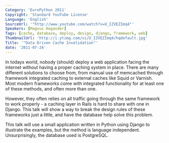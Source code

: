 ```yaml
---
Category: 'EuroPython 2011'
Copyright: 'Standard YouTube License'
Language: 'English'
SourceUrl: '"http://www.youtube.com/watch?v=U_IZVEZImq4"'
Speakers: [Magnus Hagander]
Tags: [cache, database, deploy, design, django, framework, web]
ThumbnailUrl: 'http://i.ytimg.com/vi/U_IZVEZImq4/hqdefault.jpg'
Title: '"Data Driven Cache Invalidation"'
date: '2011-07-24'
---
```

In todays world, nobody (should) deploy a web application facing the internet
without having a proper caching system in place. There are many different
solutions to choose from, from manual use of memcached through framework
integrated caching to external caches like Squid or Varnish. Most modern
frameworks come with integrated functionality for at least one of these
methods, and often more than one.

However, they often relies on all traffic going through the same framework to
work properly - a caching layer in Rails is hard to share with one in Django.
This talk will show a way to break the design rules of these frameworks just a
little, and have the database help solve this problem.

This talk will use a small application written in Python using Django to
illustrate the examples, but the method is language independent.
Unsurprisingly, the database used is PostgreSQL.


